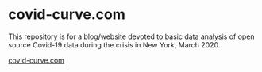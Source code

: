 # covid-curve.com

This repository is for a blog/website devoted to basic data analysis of open source Covid-19 data during the crisis in New York, March 2020.

[covid-curve.com](www.covid-curve.com)
